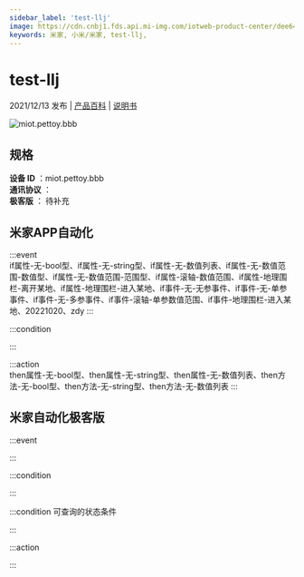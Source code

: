 ```yaml
---
sidebar_label: 'test-llj'
image: https://cdn.cnbj1.fds.api.mi-img.com/iotweb-product-center/dee64dc86929b7de94aa464b2c7ffd8f_1639118177336.png?GalaxyAccessKeyId=AKVGLQWBOVIRQ3XLEW&Expires=9223372036854775807&Signature=3Pey7qYfHDSAtD3oSqgfduY2Z54=
keywords: 米家, 小米/米家, test-llj, 
---
```

# test-llj

2021/12/13 发布 | [产品百科](https://home.mi.com/webapp/content/baike/product/index.html?model=miot.pettoy.bbb/) | [说明书](https://home.mi.com/views/introduction.html?model=miot.pettoy.bbb&region=cn)

![miot.pettoy.bbb](https://cdn.cnbj1.fds.api.mi-img.com/iotweb-product-center/dee64dc86929b7de94aa464b2c7ffd8f_1639118177336.png?GalaxyAccessKeyId=AKVGLQWBOVIRQ3XLEW&Expires=9223372036854775807&Signature=3Pey7qYfHDSAtD3oSqgfduY2Z54=)

## 规格  
> 
**设备 ID** ：miot.pettoy.bbb  
**通讯协议** ：  
**极客版**  ： 待补充 


## 米家APP自动化  

:::event  
if属性-无-bool型、if属性-无-string型、if属性-无-数值列表、if属性-无-数值范围-数值型、if属性-无-数值范围-范围型、if属性-滚轴-数值范围、if属性-地理围栏-离开某地、if属性-地理围栏-进入某地、if事件-无-无参事件、if事件-无-单参事件、if事件-无-多参事件、if事件-滚轴-单参数值范围、if事件-地理围栏-进入某地、20221020、zdy
:::

:::condition  

:::

:::action   
then属性-无-bool型、then属性-无-string型、then属性-无-数值列表、then方法-无-bool型、then方法-无-string型、then方法-无-数值列表
:::

## 米家自动化极客版  

:::event  

:::

:::condition  

:::

:::condition 可查询的状态条件  

:::

:::action  

:::

        
